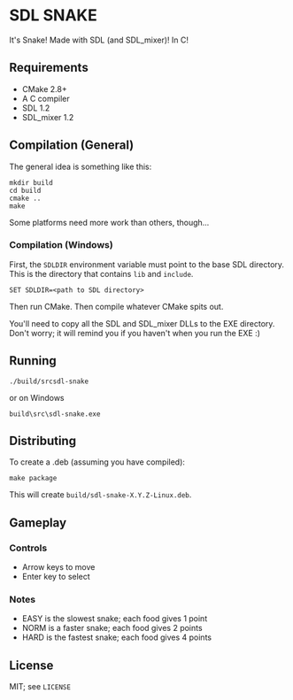 # SDL SNAKE

It's Snake! Made with SDL (and SDL_mixer)! In C!

## Requirements

  * CMake 2.8+
  * A C compiler
  * SDL 1.2
  * SDL_mixer 1.2

## Compilation (General)

The general idea is something like this:

```
mkdir build
cd build
cmake ..
make
```

Some platforms need more work than others, though...

### Compilation (Windows)

First, the `SDLDIR` environment variable must point to the base SDL directory.
This is the directory that contains `lib` and `include`.

```
SET SDLDIR=<path to SDL directory>
```

Then run CMake. Then compile whatever CMake spits out.

You'll need to copy all the SDL and SDL_mixer DLLs to the EXE directory. Don't
worry; it will remind you if you haven't when you run the EXE :)

## Running

```
./build/srcsdl-snake
```

or on Windows

```
build\src\sdl-snake.exe
```

## Distributing

To create a .deb (assuming you have compiled):

```
make package
```

This will create `build/sdl-snake-X.Y.Z-Linux.deb`.

## Gameplay

### Controls

  * Arrow keys to move
  * Enter key to select
  
### Notes

  * EASY is the slowest snake; each food gives 1 point
  * NORM is a faster snake; each food gives 2 points
  * HARD is the fastest snake; each food gives 4 points

## License

MIT; see `LICENSE`
